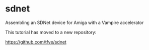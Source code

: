 # sdnet
Assembling an SDNet device for Amiga with a Vampire accelerator

This tutorial has moved to a new repository:

https://github.com/tfve/sdnet
